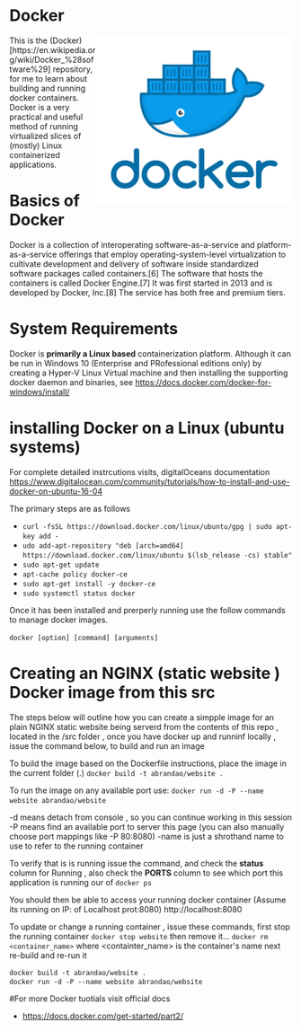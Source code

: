 # Docker

<img align="right" width="350" src="https://github.com/acbrandao/docker/blob/master/nginx/src/img/docker.png">
This is the (Docker)[https://en.wikipedia.org/wiki/Docker_%28software%29]  repository, for me to learn about building and running docker containers. Docker is a very practical and useful method of running virtualized slices of (mostly) Linux containerized applications.

# Basics of Docker

Docker is a collection of interoperating software-as-a-service and platform-as-a-service offerings that employ operating-system-level virtualization to cultivate development and delivery of software inside standardized software packages called containers.[6] The software that hosts the containers is called Docker Engine.[7] It was first started in 2013 and is developed by Docker, Inc.[8] The service has both free and premium tiers.

# System Requirements

Docker is **primarily a Linux based** containerization platform. Although it can be run in Windows 10 (Enterprise and PRofessional editions only) by creating a Hyper-V Linux Virtual machine and then installing the supporting docker daemon and binaries, see https://docs.docker.com/docker-for-windows/install/

# installing Docker on a Linux (ubuntu systems)

For complete detailed instrcutions visits, digitalOceans documentation https://www.digitalocean.com/community/tutorials/how-to-install-and-use-docker-on-ubuntu-16-04

The primary steps are as follows

- `curl -fsSL https://download.docker.com/linux/ubuntu/gpg | sudo apt-key add -`
- `udo add-apt-repository "deb [arch=amd64] https://download.docker.com/linux/ubuntu $(lsb_release -cs) stable"`
- `sudo apt-get update`
- `apt-cache policy docker-ce`
- `sudo apt-get install -y docker-ce`
- `sudo systemctl status docker`

Once it has been installed and prerperly running use the follow commands to manage docker images.

`docker [option] [command] [arguments]`

# Creating an NGINX (static website ) Docker image from this src

The steps below will outline how you can create a simpple image for an plain NGINX static website being serverd from the contents
of this repo , located in the /src folder , once you have docker up and runninf locally , issue the command below, to build and run an image

To build the image based on the Dockerfile instructions, place the image in the current folder (.)
`docker build -t abrandao/website .`

To run the image on any available port use:
`docker run -d -P --name website abrandao/website`

-d means detach from console , so you can continue working in this session
-P means find an available port to server this page (you can also manually choose port mappings like -P 80:8080)
-name is just a shrothand name to use to refer to the running container

To verify that is is running issue the command, and check the **status** column for Running , also check the **PORTS** column to see which port this application is running our of
`docker ps`

You should then be able to access your running docker container (Assume its running on IP: of Localhost prot:8080)
http://localhost:8080

To update or change a running container , issue these commands, first stop the running container
`docker stop website` then remove it...
`docker rm <container_name>` where <containter_name> is the container's name
next re-build and re-run it

```
docker build -t abrandao/website .
docker run -d -P --name website abrandao/website
```

#For more Docker tuotials visit official docs

- https://docs.docker.com/get-started/part2/
